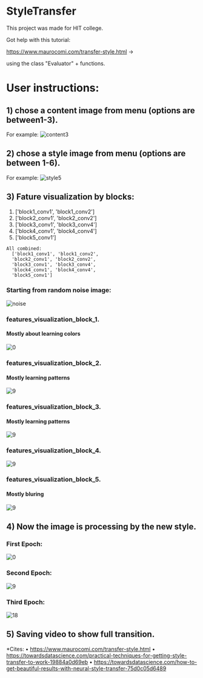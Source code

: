 # StyleTransfer

This project was made for HIT college.

Got help with this tutorial:

https://www.maurocomi.com/transfer-style.html -> 

using the class "Evaluator" + functions.





# User instructions:

## 1) chose a content image from menu (options are between1-3).
For example:
![content3](https://user-images.githubusercontent.com/69638284/104102951-33161280-52a8-11eb-8e02-92a1e566aebe.png)

## 2) chose a style image from menu (options are between 1-6).
For example:
![style5](https://user-images.githubusercontent.com/69638284/104102961-36a99980-52a8-11eb-9796-2e491f830c08.jpg)

## 3) Fature visualization by blocks:
  1.  ['block1_conv1', 'block1_conv2']
  2.  ['block2_conv1', 'block2_conv2']
  3.  ['block3_conv1', 'block3_conv4']
  4.  ['block4_conv1', 'block4_conv4']
  5.  ['block5_conv1']
  
    All combined:
      ['block1_conv1', 'block1_conv2',
      'block2_conv1', 'block2_conv2',
      'block3_conv1', 'block3_conv4',
      'block4_conv1', 'block4_conv4',
      'block5_conv1']


### Starting from random noise image:
![noise](https://user-images.githubusercontent.com/69638284/104102967-41fcc500-52a8-11eb-8e69-bf0c58380609.png)
### features_visualization_block_1. 
#### Mostly about learning colors
![0](https://user-images.githubusercontent.com/69638284/104102974-4d4ff080-52a8-11eb-81d5-dd97e22a7445.png)
### features_visualization_block_2. 
#### Mostly learning patterns
![9](https://user-images.githubusercontent.com/69638284/104102978-504ae100-52a8-11eb-84dd-86fe439f54f6.png)
### features_visualization_block_3.
#### Mostly learning patterns
![9](https://user-images.githubusercontent.com/69638284/104102979-52ad3b00-52a8-11eb-9dc2-d4961fd28fec.png)
### features_visualization_block_4. 
![9](https://user-images.githubusercontent.com/69638284/104102982-55a82b80-52a8-11eb-8241-5877d5a7eded.png)
### features_visualization_block_5. 
#### Mostly bluring
![9](https://user-images.githubusercontent.com/69638284/104103362-5772ee80-52aa-11eb-950d-a56304746394.png)


## 4) Now the image is processing by the new style.

### First Epoch:
![0](https://user-images.githubusercontent.com/69638284/104102992-5fca2a00-52a8-11eb-8f81-f827d625df9e.png)

### Second Epoch:
![9](https://user-images.githubusercontent.com/69638284/104102993-60fb5700-52a8-11eb-87aa-50d1df03c500.png)

### Third Epoch:
![18](https://user-images.githubusercontent.com/69638284/104102994-622c8400-52a8-11eb-836f-8f25c5bde629.png)



## 5) Saving video to show full transition.







*Cites:
•	https://www.maurocomi.com/transfer-style.html
•	https://towardsdatascience.com/practical-techniques-for-getting-style-transfer-to-work-19884a0d69eb
•	https://towardsdatascience.com/how-to-get-beautiful-results-with-neural-style-transfer-75d0c05d6489


